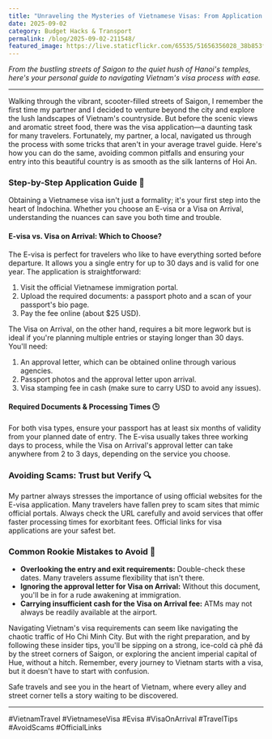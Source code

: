 ```yaml
---
title: "Unraveling the Mysteries of Vietnamese Visas: From Application to Arrival 🛂"
date: 2025-09-02
category: Budget Hacks & Transport
permalink: /blog/2025-09-02-211548/
featured_image: https://live.staticflickr.com/65535/51656356028_38b853fafa.jpg
---
```


*From the bustling streets of Saigon to the quiet hush of Hanoi's temples, here's your personal guide to navigating Vietnam's visa process with ease.*

---

Walking through the vibrant, scooter-filled streets of Saigon, I remember the first time my partner and I decided to venture beyond the city and explore the lush landscapes of Vietnam's countryside. But before the scenic views and aromatic street food, there was the visa application—a daunting task for many travelers. Fortunately, my partner, a local, navigated us through the process with some tricks that aren't in your average travel guide. Here's how you can do the same, avoiding common pitfalls and ensuring your entry into this beautiful country is as smooth as the silk lanterns of Hoi An.

### Step-by-Step Application Guide 📝
Obtaining a Vietnamese visa isn't just a formality; it's your first step into the heart of Indochina. Whether you choose an E-visa or a Visa on Arrival, understanding the nuances can save you both time and trouble.

#### E-visa vs. Visa on Arrival: Which to Choose?
The E-visa is perfect for travelers who like to have everything sorted before departure. It allows you a single entry for up to 30 days and is valid for one year. The application is straightforward:
1. Visit the official Vietnamese immigration portal.
2. Upload the required documents: a passport photo and a scan of your passport's bio page.
3. Pay the fee online (about $25 USD).

The Visa on Arrival, on the other hand, requires a bit more legwork but is ideal if you're planning multiple entries or staying longer than 30 days. You'll need:
1. An approval letter, which can be obtained online through various agencies.
2. Passport photos and the approval letter upon arrival.
3. Visa stamping fee in cash (make sure to carry USD to avoid any issues).

#### Required Documents & Processing Times 🕒
For both visa types, ensure your passport has at least six months of validity from your planned date of entry. The E-visa usually takes three working days to process, while the Visa on Arrival's approval letter can take anywhere from 2 to 3 days, depending on the service you choose.

### Avoiding Scams: Trust but Verify 🔍
My partner always stresses the importance of using official websites for the E-visa application. Many travelers have fallen prey to scam sites that mimic official portals. Always check the URL carefully and avoid services that offer faster processing times for exorbitant fees. Official links for visa applications are your safest bet.

### Common Rookie Mistakes to Avoid 🚫
- **Overlooking the entry and exit requirements:** Double-check these dates. Many travelers assume flexibility that isn't there.
- **Ignoring the approval letter for Visa on Arrival:** Without this document, you'll be in for a rude awakening at immigration.
- **Carrying insufficient cash for the Visa on Arrival fee:** ATMs may not always be readily available at the airport.

Navigating Vietnam's visa requirements can seem like navigating the chaotic traffic of Ho Chi Minh City. But with the right preparation, and by following these insider tips, you'll be sipping on a strong, ice-cold cà phê đá by the street corners of Saigon, or exploring the ancient imperial capital of Hue, without a hitch. Remember, every journey to Vietnam starts with a visa, but it doesn't have to start with confusion.

Safe travels and see you in the heart of Vietnam, where every alley and street corner tells a story waiting to be discovered.

---

#VietnamTravel #VietnameseVisa #Evisa #VisaOnArrival #TravelTips #AvoidScams #OfficialLinks